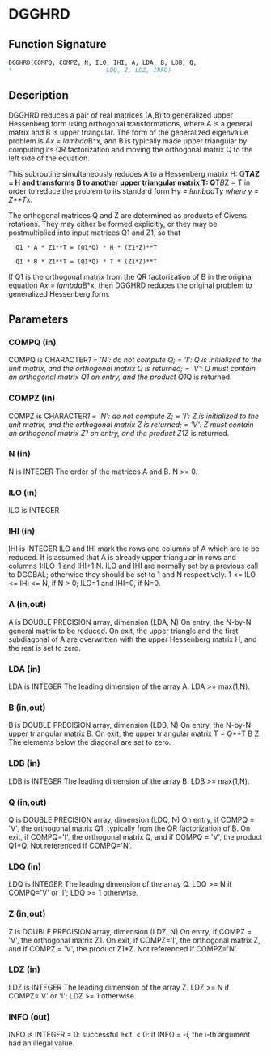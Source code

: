 # DGGHRD

## Function Signature

```fortran
DGGHRD(COMPQ, COMPZ, N, ILO, IHI, A, LDA, B, LDB, Q,
*                          LDQ, Z, LDZ, INFO)
```

## Description


 DGGHRD reduces a pair of real matrices (A,B) to generalized upper
 Hessenberg form using orthogonal transformations, where A is a
 general matrix and B is upper triangular.  The form of the
 generalized eigenvalue problem is
    A*x = lambda*B*x,
 and B is typically made upper triangular by computing its QR
 factorization and moving the orthogonal matrix Q to the left side
 of the equation.

 This subroutine simultaneously reduces A to a Hessenberg matrix H:
    Q**T*A*Z = H
 and transforms B to another upper triangular matrix T:
    Q**T*B*Z = T
 in order to reduce the problem to its standard form
    H*y = lambda*T*y
 where y = Z**T*x.

 The orthogonal matrices Q and Z are determined as products of Givens
 rotations.  They may either be formed explicitly, or they may be
 postmultiplied into input matrices Q1 and Z1, so that

      Q1 * A * Z1**T = (Q1*Q) * H * (Z1*Z)**T

      Q1 * B * Z1**T = (Q1*Q) * T * (Z1*Z)**T

 If Q1 is the orthogonal matrix from the QR factorization of B in the
 original equation A*x = lambda*B*x, then DGGHRD reduces the original
 problem to generalized Hessenberg form.

## Parameters

### COMPQ (in)

COMPQ is CHARACTER*1 = 'N': do not compute Q; = 'I': Q is initialized to the unit matrix, and the orthogonal matrix Q is returned; = 'V': Q must contain an orthogonal matrix Q1 on entry, and the product Q1*Q is returned.

### COMPZ (in)

COMPZ is CHARACTER*1 = 'N': do not compute Z; = 'I': Z is initialized to the unit matrix, and the orthogonal matrix Z is returned; = 'V': Z must contain an orthogonal matrix Z1 on entry, and the product Z1*Z is returned.

### N (in)

N is INTEGER The order of the matrices A and B. N >= 0.

### ILO (in)

ILO is INTEGER

### IHI (in)

IHI is INTEGER ILO and IHI mark the rows and columns of A which are to be reduced. It is assumed that A is already upper triangular in rows and columns 1:ILO-1 and IHI+1:N. ILO and IHI are normally set by a previous call to DGGBAL; otherwise they should be set to 1 and N respectively. 1 <= ILO <= IHI <= N, if N > 0; ILO=1 and IHI=0, if N=0.

### A (in,out)

A is DOUBLE PRECISION array, dimension (LDA, N) On entry, the N-by-N general matrix to be reduced. On exit, the upper triangle and the first subdiagonal of A are overwritten with the upper Hessenberg matrix H, and the rest is set to zero.

### LDA (in)

LDA is INTEGER The leading dimension of the array A. LDA >= max(1,N).

### B (in,out)

B is DOUBLE PRECISION array, dimension (LDB, N) On entry, the N-by-N upper triangular matrix B. On exit, the upper triangular matrix T = Q**T B Z. The elements below the diagonal are set to zero.

### LDB (in)

LDB is INTEGER The leading dimension of the array B. LDB >= max(1,N).

### Q (in,out)

Q is DOUBLE PRECISION array, dimension (LDQ, N) On entry, if COMPQ = 'V', the orthogonal matrix Q1, typically from the QR factorization of B. On exit, if COMPQ='I', the orthogonal matrix Q, and if COMPQ = 'V', the product Q1*Q. Not referenced if COMPQ='N'.

### LDQ (in)

LDQ is INTEGER The leading dimension of the array Q. LDQ >= N if COMPQ='V' or 'I'; LDQ >= 1 otherwise.

### Z (in,out)

Z is DOUBLE PRECISION array, dimension (LDZ, N) On entry, if COMPZ = 'V', the orthogonal matrix Z1. On exit, if COMPZ='I', the orthogonal matrix Z, and if COMPZ = 'V', the product Z1*Z. Not referenced if COMPZ='N'.

### LDZ (in)

LDZ is INTEGER The leading dimension of the array Z. LDZ >= N if COMPZ='V' or 'I'; LDZ >= 1 otherwise.

### INFO (out)

INFO is INTEGER = 0: successful exit. < 0: if INFO = -i, the i-th argument had an illegal value.

